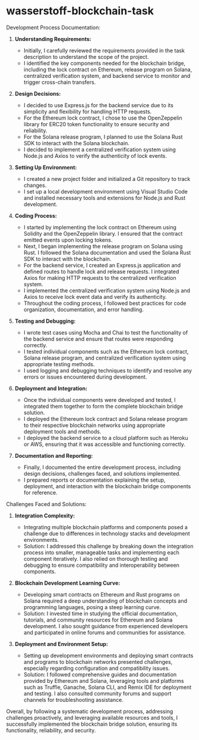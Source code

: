# wasserstoff-blockchain-task
Development Process Documentation:

1. **Understanding Requirements:**
   - Initially, I carefully reviewed the requirements provided in the task description to understand the scope of the project.
   - I identified the key components needed for the blockchain bridge, including the lock contract on Ethereum, release program on Solana, centralized verification system, and backend service to monitor and trigger cross-chain transfers.

2. **Design Decisions:**
   - I decided to use Express.js for the backend service due to its simplicity and flexibility for handling HTTP requests.
   - For the Ethereum lock contract, I chose to use the OpenZeppelin library for ERC20 token functionality to ensure security and reliability.
   - For the Solana release program, I planned to use the Solana Rust SDK to interact with the Solana blockchain.
   - I decided to implement a centralized verification system using Node.js and Axios to verify the authenticity of lock events.

3. **Setting Up Environment:**
   - I created a new project folder and initialized a Git repository to track changes.
   - I set up a local development environment using Visual Studio Code and installed necessary tools and extensions for Node.js and Rust development.

4. **Coding Process:**
   - I started by implementing the lock contract on Ethereum using Solidity and the OpenZeppelin library. I ensured that the contract emitted events upon locking tokens.
   - Next, I began implementing the release program on Solana using Rust. I followed the Solana documentation and used the Solana Rust SDK to interact with the blockchain.
   - For the backend service, I created an Express.js application and defined routes to handle lock and release requests. I integrated Axios for making HTTP requests to the centralized verification system.
   - I implemented the centralized verification system using Node.js and Axios to receive lock event data and verify its authenticity.
   - Throughout the coding process, I followed best practices for code organization, documentation, and error handling.

5. **Testing and Debugging:**
   - I wrote test cases using Mocha and Chai to test the functionality of the backend service and ensure that routes were responding correctly.
   - I tested individual components such as the Ethereum lock contract, Solana release program, and centralized verification system using appropriate testing methods.
   - I used logging and debugging techniques to identify and resolve any errors or issues encountered during development.

6. **Deployment and Integration:**
   - Once the individual components were developed and tested, I integrated them together to form the complete blockchain bridge solution.
   - I deployed the Ethereum lock contract and Solana release program to their respective blockchain networks using appropriate deployment tools and methods.
   - I deployed the backend service to a cloud platform such as Heroku or AWS, ensuring that it was accessible and functioning correctly.

7. **Documentation and Reporting:**
   - Finally, I documented the entire development process, including design decisions, challenges faced, and solutions implemented.
   - I prepared reports or documentation explaining the setup, deployment, and interaction with the blockchain bridge components for reference.

Challenges Faced and Solutions:

1. **Integration Complexity:**
   - Integrating multiple blockchain platforms and components posed a challenge due to differences in technology stacks and development environments.
   - Solution: I addressed this challenge by breaking down the integration process into smaller, manageable tasks and implementing each component iteratively. I also relied on thorough testing and debugging to ensure compatibility and interoperability between components.

2. **Blockchain Development Learning Curve:**
   - Developing smart contracts on Ethereum and Rust programs on Solana required a deep understanding of blockchain concepts and programming languages, posing a steep learning curve.
   - Solution: I invested time in studying the official documentation, tutorials, and community resources for Ethereum and Solana development. I also sought guidance from experienced developers and participated in online forums and communities for assistance.

3. **Deployment and Environment Setup:**
   - Setting up development environments and deploying smart contracts and programs to blockchain networks presented challenges, especially regarding configuration and compatibility issues.
   - Solution: I followed comprehensive guides and documentation provided by Ethereum and Solana, leveraging tools and platforms such as Truffle, Ganache, Solana CLI, and Remix IDE for deployment and testing. I also consulted community forums and support channels for troubleshooting assistance.

Overall, by following a systematic development process, addressing challenges proactively, and leveraging available resources and tools, I successfully implemented the blockchain bridge solution, ensuring its functionality, reliability, and security.
